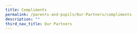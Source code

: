 ```yaml
---
title: Compliments
permalink: /parents-and-pupils/Our-Partners/compliments
description: ""
third_nav_title: Our Partners
---
```

